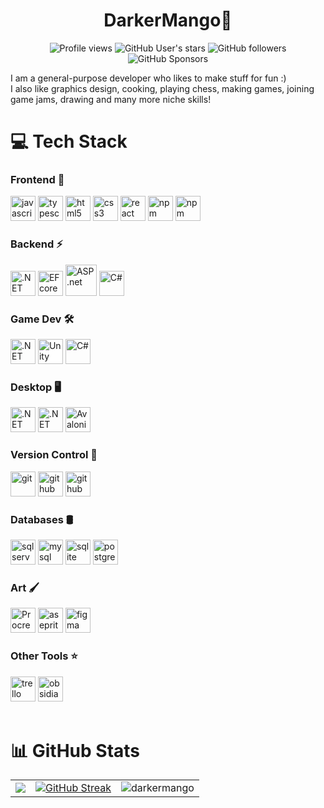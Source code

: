 <h1 align="center">DarkerMango👋</h1>
<p align="center" id="badges-section">
  <img alt="Profile views" src="https://komarev.com/ghpvc/?username=dark&label=Profile%20views&color=orange&style=for-the-badge"/>
  <img alt="GitHub User's stars" src="https://img.shields.io/github/stars/darkermango?style=for-the-badge&color=orange">
  <img alt="GitHub followers" src="https://img.shields.io/github/followers/darkermango?style=for-the-badge&color=orange">
  <img alt="GitHub Sponsors" src="https://img.shields.io/github/sponsors/darkermango?style=for-the-badge&color=orange">

</p>

I am a general-purpose developer who likes to make stuff for fun :) <br/>
I also like graphics design, cooking, playing chess, making games, joining game jams, drawing and many more niche skills!

# 💻 Tech Stack
<div spacing="12">

<div>
<h3>Frontend 🚀</h3>
<img height="40" alt="javascript" src="https://cdn.jsdelivr.net/gh/devicons/devicon/icons/javascript/javascript-original.svg"> 
<img height="40" alt="typescript" src="https://cdn.jsdelivr.net/gh/devicons/devicon/icons/typescript/typescript-original.svg">
<img height="40" alt="html5" src="https://cdn.jsdelivr.net/gh/devicons/devicon/icons/html5/html5-original.svg">
<img height="40" alt="css3" src="https://cdn.jsdelivr.net/gh/devicons/devicon/icons/css3/css3-original.svg">
<img height="40" alt="react" src="https://cdn.jsdelivr.net/gh/devicons/devicon/icons/react/react-original.svg">
<img height="40" alt="npm" src="https://cdn.jsdelivr.net/gh/devicons/devicon@latest/icons/nextjs/nextjs-original.svg" />
<img height="40" alt="npm" src="https://cdn.jsdelivr.net/gh/devicons/devicon@latest/icons/npm/npm-original-wordmark.svg" />
<br>
</div>


<div>
<h3>Backend ⚡</h3>
   <img height="40" alt=".NET" src="https://i.imgur.com/7G9yKft.jpeg">
   <img height="40" alt="EF core" src="https://i.imgur.com/yBBerSJ.png">
   <img height="50" alt="ASP.net" src="https://i.imgur.com/Oq4dK0D.png">
   <img height="40" alt="C#" src="https://i.imgur.com/K6Tp02P.png">
<br>
</div>

<div>
  <h3>Game Dev 🛠️</h3>
  <img height="40" alt=".NET" src="https://i.imgur.com/7G9yKft.jpeg">
  <img height="40" alt="Unity" src="https://i.imgur.com/iRdrjPH.png" style="background-color:white;"/>
  <img height="40" alt="C#" src="https://i.imgur.com/K6Tp02P.png">
</div>

<div>
<h3>Desktop 🖥️</h3>
  <img height="40" alt=".NET" src="https://i.imgur.com/7G9yKft.jpeg">
  <img height="40" alt=".NET WPF" src="https://i.imgur.com/4jncIWi.png">
  <img height="40" alt="AvaloniaUI" src="https://i.imgur.com/k4tNopj.png">
<br>
</div>

<div>
<h3>Version Control 🐙</h3>
<img height="40" alt="git" src="https://i.imgur.com/wjxN3Iy.png">
<img height="40" alt="github" src="https://i.imgur.com/64Hj3MQ.png">
<img height="40" alt="github desktop" src="https://i.imgur.com/X7Zb380.png">
<br>
</div>

<div>
<h3>Databases 🛢️</h3>
<img height="40" alt="sql server" src="https://cdn.jsdelivr.net/gh/devicons/devicon/icons/microsoftsqlserver/microsoftsqlserver-plain.svg">
<img height="40" alt="mysql" src="https://cdn.jsdelivr.net/gh/devicons/devicon/icons/mysql/mysql-original.svg">
<img height="40" alt="sqlite" src="https://cdn.jsdelivr.net/gh/devicons/devicon@latest/icons/sqlite/sqlite-original.svg" />
<img height="40" alt="postgreSQL" src="https://cdn.jsdelivr.net/gh/devicons/devicon@latest/icons/postgresql/postgresql-original.svg">
<br>
</div>

<div>
  <h3>Art 🖌️</h3>
  <img height="40" alt="Procreate" src="https://upload.wikimedia.org/wikipedia/en/9/9b/Procreate_icon.png">
  <img height="40" alt="aseprite" src="https://upload.wikimedia.org/wikipedia/commons/2/24/Logo_Aseprite.png">
  <img height="40" alt="figma" src="https://upload.wikimedia.org/wikipedia/commons/3/33/Figma-logo.svg">
</div>

<div>
  <h3>Other Tools ⭐</h3>
  <img height="40" alt="trello" src="https://i.imgur.com/PAsJSr3.png">
  <img height="40" alt="obsidian" src="https://i.imgur.com/b8N833E.png">
</div>

</div>
<br>

# 📊 GitHub Stats
<table>
  <tr>
    <td><img src="https://github-readme-stats.vercel.app/api?username=darkermango&theme=dark&hide_border=true&include_all_commits=true&count_private=true" /></td>
    <td><a href="https://git.io/streak-stats"><img src="https://github-readme-streak-stats.herokuapp.com?user=darkermango&theme=dark&hide_border=true&border_radius=10&date_format=j%2Fn%5B%2FY%5D" alt="GitHub Streak" /></a></td>
    <td><img src="https://github-readme-stats.vercel.app/api/top-langs/?username=darkermango&theme=dark&hide_border=true&include_all_commits=true&count_private=true&layout=compact" alt="darkermango" /></td>
  </tr>
</table>
